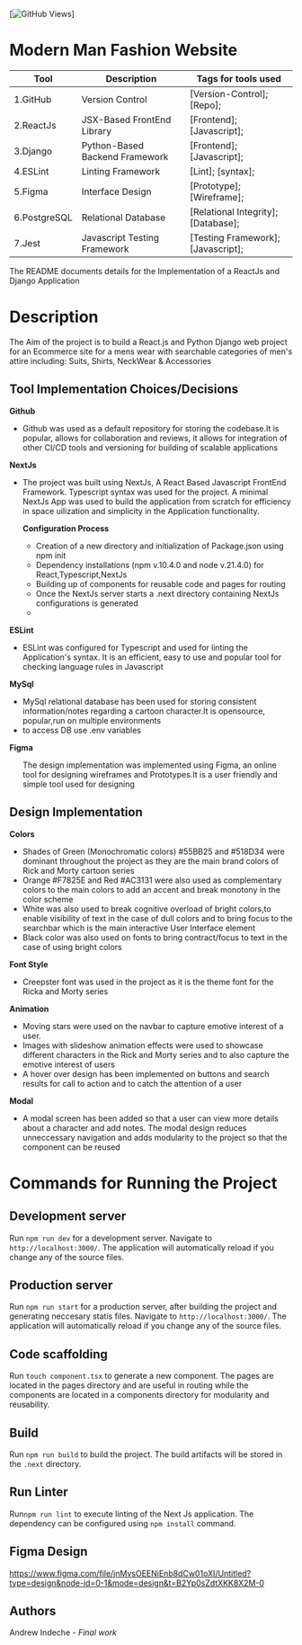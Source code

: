 [![GitHub Views](https://github.com/andrewindechemain/modern-man)]
# Modern Man Fashion Website

|Tool                | Description                    | Tags for tools used                                                                                               |
| ------------------- | ------------------------------ | ---------------------------------------------------------------------------------------------------- |
| 1.GitHub| Version Control| [Version-Control]; [Repo];|
| 2.ReactJs| JSX-Based FrontEnd Library|[Frontend]; [Javascript];|
| 3.Django| Python-Based Backend Framework|[Frontend]; [Javascript];|
| 4.ESLint| Linting Framework| [Lint]; [syntax];|
| 5.Figma | Interface Design| [Prototype]; [Wireframe];|
| 6.PostgreSQL | Relational Database| [Relational Integrity]; [Database];|
| 7.Jest | Javascript Testing Framework| [Testing Framework]; [Javascript];|

<p>The README documents details for the Implementation of a ReactJs and Django Application</p>

## <h1> Description</h1>
<p>The Aim of the project is to build a React.js and Python Django web project for an Ecommerce site for a mens wear with searchable categories of men's attire including: Suits, Shirts, NeckWear & Accessories   </p>

## Tool Implementation Choices/Decisions
<p><b>Github</b></p>
<ul>
<li>Github was used as a default repository for storing the codebase.It is popular, allows for collaboration and reviews, it allows for integration of other CI/CD tools and versioning for building of scalable applications</li>
</ul>
<p><b>NextJs</b></p>
<ul>
<li>The project was built using NextJs, A React Based Javascript FrontEnd Framework. Typescript syntax was used for the project. A minimal NextJs App was used to build the application from scratch for efficiency in space uilization and simplicity in the Application functionality.
<p><b>Configuration Process</b></p>
<ul>
<li> Creation of a new directory and initialization of Package.json using npm init</li>
<li> Dependency installations (npm v.10.4.0 and node v.21.4.0) for React,Typescript,NextJs</li>
<li> Building up of components for reusable code and pages for routing </li>
<li>Once the NextJs server starts a .next directory containing NextJs configurations is generated <li>
</ul>
</ul>
<p><b>ESLint</b></p>
<ul>
<li>ESLint was configured for Typescript and used for linting the Application's syntax. It is an efficient, easy to use and popular tool for checking language rules in Javascript</li>
</ul>
<p><b>MySql</b></p>
<ul>
<li>MySql relational database has been used for storing consistent information/notes regarding a cartoon character.It is opensource, popular,run on multiple environments</li>
<li> to access DB use .env variables</li>
</ul>
<p><b>Figma</b></p>
<ul>The design implementation was implemented using Figma, an online tool for designing wireframes and Prototypes.It is a user friendly and simple tool used for designing</ul>
<p></p>

## Design Implementation
<p><b>Colors</b></p>
<ul>
<li>Shades of Green (Monochromatic colors) #55BB25 and #518D34 were dominant throughout the project as they are the main brand colors of Rick and Morty cartoon series</li>
<li>Orange #F7825E and Red #AC3131 were also used as complementary colors to the main colors to add an accent  and  break monotony in the color scheme</li>
<li>White was also used to break cognitive overload of bright colors,to enable visibility of text in the case of dull colors and to bring focus to the searchbar which is the main interactive User Interface element</li>
<li>Black color was also used on fonts to bring contract/focus to text in the case of using bright colors</li>
</ul>
<p><b>Font Style</b></p>
<ul>
<li>Creepster font was used in the project as it is the theme font for the Ricka and Morty series</li>
</ul>
<p><b>Animation</b></p>
<ul>
<li>Moving stars were used on the navbar to capture emotive interest of a user.</li>
<li>Images with slideshow animation effects were used to showcase different characters in the Rick and Morty series and to also capture the emotive interest of users</li>
<li>A hover over design has been implemented on buttons and search results for call to action and to catch the attention of a user</li>
</ul>
<p><b>Modal</b></p>
<ul>
<li>A modal screen has been added so that a user can view more details about a character and add notes. The modal design reduces unneccessary navigation and adds modularity to the project so that the component can be reused</li>
</ul>

## <h1> Commands for Running the Project</h1>
## Development server

Run `npm run dev` for a development server. Navigate to `http://localhost:3000/`. The application will automatically reload if you change any of the source files.

## Production server
Run `npm run start` for a production server, after building the project and generating neccesary statis files. Navigate to `http://localhost:3000/`. The application will automatically reload if you change any of the source files.

## Code scaffolding

Run `touch component.tsx` to generate a new component. The pages are located in the pages directory and are useful in routing while the components are located in a components directory for modularity and reusability.

## Build

Run `npm run build` to build the project. The build artifacts will be stored in the `.next` directory.

## Run Linter

Run`npm run lint` to execute linting of the Next Js application. The dependency can be configured using `npm install` command.


## Figma Design

https://www.figma.com/file/jnMvsOEENiEnb8dCw01oXI/Untitled?type=design&node-id=0-1&mode=design&t=B2Yp0sZdtXKK8X2M-0


## Authors

Andrew Indeche - *Final work*